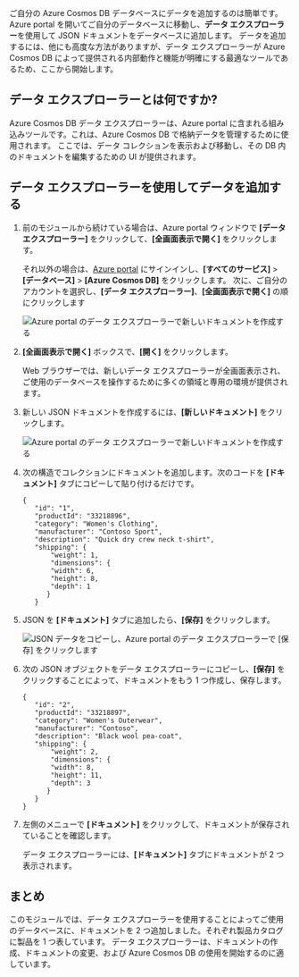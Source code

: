 ご自分の Azure Cosmos DB データベースにデータを追加するのは簡単です。 Azure portal を開いてご自分のデータベースに移動し、**データ エクスプローラー**を使用して JSON ドキュメントをデータベースに追加します。 データを追加するには、他にも高度な方法がありますが、データ エクスプローラーが Azure Cosmos DB によって提供される内部動作と機能が明確にする最適なツールであるため、ここから開始します。

## <a name="what-is-the-data-explorer"></a>データ エクスプローラーとは何ですか?
Azure Cosmos DB データ エクスプローラーは、Azure portal に含まれる組み込みツールです。これは、Azure Cosmos DB で格納データを管理するために使用されます。 ここでは、データ コレクションを表示および移動し、その DB 内のドキュメントを編集するための UI が提供されます。

## <a name="add-data-using-the-data-explorer"></a>データ エクスプローラーを使用してデータを追加する

1. 前のモジュールから続けている場合は、Azure portal ウィンドウで **[データ エクスプローラー]** をクリックして、**[全画面表示で開く]** をクリックします。

    それ以外の場合は、[Azure portal](https://portal.azure.com/) にサインインし、**[すべてのサービス]** > **[データベース]** > **[Azure Cosmos DB]** をクリックします。 次に、ご自分のアカウントを選択し、**[データ エクスプローラー]**、**[全画面表示で開く]** の順にクリックします
 
   ![Azure portal のデータ エクスプローラーで新しいドキュメントを作成する](../media-draft/2-add-data/azure-cosmosdb-data-explorer-full-screen.png)

2. **[全画面表示で開く]** ボックスで、**[開く]** をクリックします。

    Web ブラウザーでは、新しいデータ エクスプローラーが全画面表示され、ご使用のデータベースを操作するために多くの領域と専用の環境が提供されます。

3. 新しい JSON ドキュメントを作成するには、**[新しいドキュメント]** をクリックします。

   ![Azure portal のデータ エクスプローラーで新しいドキュメントを作成する](../media-draft/2-add-data/azure-cosmosdb-data-explorer-new-document.png)

4. 次の構造でコレクションにドキュメントを追加します。次のコードを **[ドキュメント]** タブにコピーして貼り付けるだけです。

     ```
    {
        "id": "1",
        "productId": "33218896",
        "category": "Women's Clothing",
        "manufacturer": "Contoso Sport",
        "description": "Quick dry crew neck t-shirt",
        "shipping": {
            "weight": 1,
            "dimensions": {
            "width": 6,
            "height": 8,
            "depth": 1
           }
        }
     ```

5. JSON を **[ドキュメント]** タブに追加したら、**[保存]** をクリックします。

    ![JSON データをコピーし、Azure portal のデータ エクスプローラーで [保存] をクリックします](../media-draft/2-add-data/azure-cosmosdb-data-explorer-save-document.png)

6. 次の JSON オブジェクトをデータ エクスプローラーにコピーし、**[保存]** をクリックすることによって、ドキュメントをもう 1 つ作成し、保存します。

     ```
    {
        "id": "2",
        "productId": "33218897",
        "category": "Women's Outerwear",
        "manufacturer": "Contoso",
        "description": "Black wool pea-coat",
        "shipping": {
            "weight": 2,
            "dimensions": {
            "width": 8,
            "height": 11,
            "depth": 3
           }
        }
    }
     ```

7. 左側のメニューで **[ドキュメント]** をクリックして、ドキュメントが保存されていることを確認します。 

    データ エクスプローラーには、**[ドキュメント]** タブにドキュメントが 2 つ表示されます。

## <a name="summary"></a>まとめ

このモジュールでは、データ エクスプローラーを使用することによってご使用のデータベースに、ドキュメントを 2 つ追加しました。それぞれ製品カタログに製品を 1 つ表しています。 データ エクスプローラーは、ドキュメントの作成、ドキュメントの変更、および Azure Cosmos DB の使用を開始するのに適しています。  
